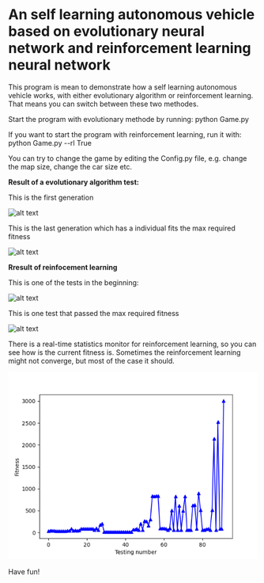 
# An self learning autonomous vehicle based on evolutionary neural network and reinforcement learning neural network

This program is mean to demonstrate how a self learning autonomous vehicle works, with either evolutionary algorithm or reinforcement learning. That means you can switch between these two methodes.


Start the program with evolutionary methode by running: python Game.py

If you want to start the program with reinforcement learning, run it with:
python Game.py --rl True

You can try to change the game by editing the Config.py file, e.g. change the map size, change the car size etc.

**Result of a evolutionary algorithm test:**

This is the first generation

![alt text](./showcase/1.gif?raw=true "First Generation")

This is the last generation which has a individual fits the max required fitness

![alt text](./showcase/9.gif?raw=true "Last Generation")


**Rresult of reinfocement learning**

This is one of the tests in the beginning:

![alt text](./showcase/11.gif?raw=true "Bad bot :(")

This is one test that passed the max required fitness

![alt text](./showcase/12.gif?raw=true "Good bot :)")


There is a real-time statistics monitor for reinforcement learning, so you can see how is the current fitness is.
Sometimes the reinforcement learning might not converge, but most of the case it should.

![alt text](./showcase/rl_statistics.gif?raw=true "stat :)")


Have fun!

